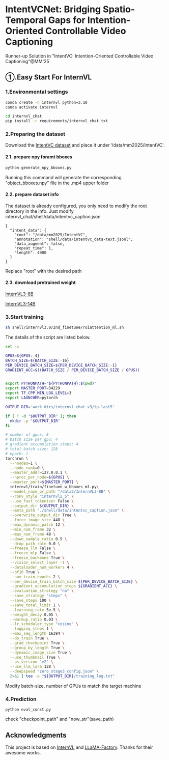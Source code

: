 # IntentVCNet: Bridging Spatio-Temporal Gaps for Intention-Oriented Controllable Video Captioning

Runner-up Solution in "IntentVC: Intention-Oriented Controllable Video Captioning"@MM'25
## ①.Easy Start For InternVL
### 1.Environmental settings

```bash
conda create -n internvl python=3.10
conda activate internvl

cd internvl_chat
pip install -r requirements/internvl_chat.txt
```

### 2.Preparing the dataset
Download the [IntentVC dataset](https://sites.google.com/view/intentvc/dataset) and place it under ‘/data/mm2025/IntentVC'.
#### 2.1. prepare npy foramt bboxes
```bash
python generate_npy_bboxes.py
```
Running this command will generate the corresponding "object_bboxes.npy" file in the .mp4 upper folder

#### 2.2. prepare dataset info
The dataset is already configured, you only need to modify the root directory in the info.
Just modify internvl_chat/shell/data/intentvc_caption.json
```
{
  "intent_data": {
    "root": "/data/mm2025/IntentVC",
    "annotation": "shell/data/intentvc_data-text.jsonl",
    "data_augment": false,
    "repeat_time": 1,
    "length": 4900
  }
}
```
Replace "root" with the desired path
#### 2.3. download pretrained weight
[InternVL3-8B](https://huggingface.co/OpenGVLab/InternVL3-8B)

[InternVL3-14B](https://huggingface.co/OpenGVLab/InternVL3-14B)

### 3.Start  training
```bash
sh shell/internvl3.0/2nd_finetune/roiattention_ml.sh
```
The details of the script are listed below.
```bash
set -x

GPUS=${GPUS:-4}
BATCH_SIZE=${BATCH_SIZE:-16}
PER_DEVICE_BATCH_SIZE=${PER_DEVICE_BATCH_SIZE:-1}
GRADIENT_ACC=$((BATCH_SIZE / PER_DEVICE_BATCH_SIZE / GPUS))


export PYTHONPATH="${PYTHONPATH}:$(pwd)"
export MASTER_PORT=34229
export TF_CPP_MIN_LOG_LEVEL=3
export LAUNCHER=pytorch

OUTPUT_DIR='work_dirs/internvl_chat_v3/tp-last5'

if [ ! -d "$OUTPUT_DIR" ]; then
  mkdir -p "$OUTPUT_DIR"
fi

# number of gpus: 8
# batch size per gpu: 4
# gradient accumulation steps: 4
# total batch size: 128
# epoch: 1
torchrun \
  --nnodes=1 \
  --node_rank=0 \
  --master_addr=127.0.0.1 \
  --nproc_per_node=${GPUS} \
  --master_port=${MASTER_PORT} \
  internvl/train/finetune_w_bboxes_ml.py\
  --model_name_or_path "/data3/InternVL3-8B" \
  --conv_style "internvl2_5" \
  --use_fast_tokenizer False \
  --output_dir ${OUTPUT_DIR} \
  --meta_path "./shell/data/intentvc_caption.json" \
  --overwrite_output_dir True \
  --force_image_size 448 \
  --max_dynamic_patch 12 \
  --min_num_frame 32 \
  --max_num_frame 48 \
  --down_sample_ratio 0.5 \
  --drop_path_rate 0.0 \
  --freeze_llm False \
  --freeze_mlp False \
  --freeze_backbone True \
  --vision_select_layer -1 \
  --dataloader_num_workers 4 \
  --bf16 True \
  --num_train_epochs 2 \
  --per_device_train_batch_size ${PER_DEVICE_BATCH_SIZE} \
  --gradient_accumulation_steps ${GRADIENT_ACC} \
  --evaluation_strategy "no" \
  --save_strategy "steps" \
  --save_steps 100 \
  --save_total_limit 1 \
  --learning_rate 5e-5 \
  --weight_decay 0.05 \
  --warmup_ratio 0.03 \
  --lr_scheduler_type "cosine" \
  --logging_steps 1 \
  --max_seq_length 16384 \
  --do_train True \
  --grad_checkpoint True \
  --group_by_length True \
  --dynamic_image_size True \
  --use_thumbnail True \
  --ps_version 'v2' \
  --use_llm_lora 128 \
  --deepspeed "zero_stage3_config.json" \
  2>&1 | tee -a "${OUTPUT_DIR}/training_log.txt"
```
Modify batch-size, number of GPUs to match the target machine

### 4.Prediction

```
python eval_const.py
```
check "checkpoint_path" and "now_str"(save_path)


## Acknowledgments
This project is based on [InternVL](https://github.com/OpenGVLab/InternVL) and [LLaMA-Factory](https://github.com/hiyouga/LLaMA-Factory). Thanks for their awesome works.

